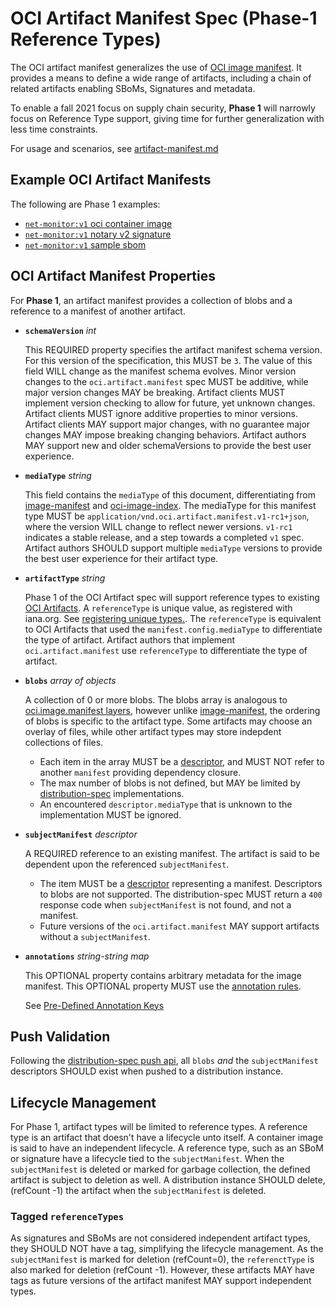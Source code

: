 # OCI Artifact Manifest Spec (Phase-1 Reference Types)

The OCI artifact manifest generalizes the use of [OCI image manifest][oci-image-manifest-spec]. It provides a means to define a wide range of artifacts, including a chain of related artifacts enabling SBoMs, Signatures and metadata. 

To enable a fall 2021 focus on supply chain security,  **Phase 1** will narrowly focus on Reference Type support, giving time for further generalization with less time constraints.

For usage and scenarios, see [artifact-manifest.md](./artifact-manifest.md)

## Example OCI Artifact Manifests

The following are Phase 1 examples:

- [`net-monitor:v1` oci container image](./artifact-manifest/net-monitor-oci-image.json)
- [`net-monitor:v1` notary v2 signature](./artifact-manifest/net-monitor-image-signature.json)
- [`net-monitor:v1` sample sbom](./artifact-manifest/net-monitor-image-sbom.json)

## OCI Artifact Manifest Properties

For **Phase 1**, an artifact manifest provides a collection of blobs and a reference to a manifest of another artifact.

- **`schemaVersion`** *int*

  This REQUIRED property specifies the artifact manifest schema version.
  For this version of the specification, this MUST be `3`. The value of this field WILL change as the manifest schema evolves. Minor version changes to the `oci.artifact.manifest` spec MUST be additive, while major version changes MAY be breaking. Artifact clients MUST implement version checking to allow for future, yet unknown changes. Artifact clients MUST ignore additive properties to minor versions. Artifact clients MAY support major changes, with no guarantee major changes MAY impose breaking changing behaviors. Artifact authors MAY support new and older schemaVersions to provide the best user experience.

- **`mediaType`** *string*

  This field contains the `mediaType` of this document, differentiating from [image-manifest][oci-image-manifest-spec] and [oci-image-index]. The mediaType for this manifest type MUST be `application/vnd.oci.artifact.manifest.v1-rc1+json`, where the version WILL change to reflect newer versions. `v1-rc1` indicates a stable release, and a step towards a completed `v1` spec. Artifact authors SHOULD support multiple `mediaType` versions to provide the best user experience for their artifact type.

- **`artifactType`** *string*

  Phase 1 of the OCI Artifact spec will support reference types to existing [OCI Artifacts][oci-artifacts]. A `referenceType` is unique value, as registered with iana.org. See [registering unique types.][registering-iana]. The `referenceType` is equivalent to OCI Artifacts that used the `manifest.config.mediaType` to differentiate the type of artifact. Artifact authors that implement `oci.artifact.manifest` use `referenceType` to differentiate the type of artifact.

- **`blobs`** *array of objects*

    A collection of 0 or more blobs. The blobs array is analogous to [oci.image.manifest layers][oci-image-manifest-spec-layers], however unlike [image-manifest][oci-image-manifest-spec], the ordering of blobs is specific to the artifact type. Some artifacts may choose an overlay of files, while other artifact types may store indepdent collections of files.

    - Each item in the array MUST be a [descriptor][descriptor], and MUST NOT refer to another `manifest` providing dependency closure.
    - The max number of blobs is not defined, but MAY be limited by [distribution-spec][oci-distribution-spec] implementations.
    - An encountered `descriptor.mediaType` that is unknown to the implementation MUST be ignored.

- **`subjectManifest`** *descriptor*

   A REQUIRED reference to an existing manifest. The artifact is said to be dependent upon the referenced `subjectManifest`.
   - The item MUST be a [descriptor][descriptor] representing a manifest. Descriptors to blobs are not supported. The distribution-spec MUST return a `400` response code when `subjectManifest` is not found, and not a manifest.
   - Future versions of the `oci.artifact.manifest` MAY support artifacts without a `subjectManifest`.

- **`annotations`** *string-string map*

    This OPTIONAL property contains arbitrary metadata for the image manifest.
    This OPTIONAL property MUST use the [annotation rules](annotations.md#rules).

    See [Pre-Defined Annotation Keys][annotations]

## Push Validation

Following the [distribution-spec push api](https://github.com/opencontainers/distribution-spec/blob/main/spec.md#push), all `blobs` *and* the `subjectManifest` descriptors SHOULD exist when pushed to a distribution instance.

## Lifecycle Management

For Phase 1, artifact types will be limited to reference types. A reference type is an artifact that doesn't have a lifecycle unto itself. A container image is said to have an independent lifecycle. A reference type, such as an SBoM or signature have a lifecycle tied to the `subjectManifest`. When the `subjectManifest` is deleted or marked for garbage collection, the defined artifact is subject to deletion as well. A distribution instance SHOULD delete, (refCount -1) the artifact when the `subjectManifest` is deleted.

### Tagged `referenceTypes`

As signatures and SBoMs are not considered independent artifact types, they SHOULD NOT have a tag, simplifying the lifecycle management. As the `subjectManifest` is marked for deletion (refCount=0), the `referenctType` is also marked for deletion (refCount -1). However, these artifacts MAY have tags as future versions of the artifact manifest MAY support independent types. 

[oci-artifacts]:                   https://github.com/opencontainers/artifacts
[oci-config]:                      https://github.com/opencontainers/image-spec/blob/master/config.md
[oci-image-manifest-spec]:         https://github.com/opencontainers/image-spec/blob/master/manifest.md
[oci-image-manifest-spec-layers]:  https://github.com/opencontainers/image-spec/blob/master/manifest.md#image-manifest-property-descriptions
[oci-image-index]:                 https://github.com/opencontainers/image-spec/blob/master/image-index.md
[oci-distribution-spec]:           https://github.com/opencontainers/distribution-spec
[media-type]:                      https://github.com/opencontainers/image-spec/blob/master/media-types.md
[artifact-type]:                   https://github.com/opencontainers/artifacts/blob/master/artifact-authors.md#defining-a-unique-artifact-type
[registering-iana]:                ./artifact-authors.md#registering-unique-types-with-iana
[descriptor]:                      https://github.com/opencontainers/image-spec/blob/master/descriptor.md
[annotations]:                     https://github.com/opencontainers/image-spec/blob/master/annotations.md